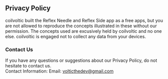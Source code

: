 Privacy Policy  
----------------

coilvoltic built the Reflex Needle and Reflex Side app as a free apps, but you are not allowed to reproduce the concepts illustrated in these without our permission.
The concepts used are excusively held by coilvoltic and no one else.
coilvoltic is engaged not to collect any data from your devices.

### Contact Us  
If you have any questions or suggestions about our Privacy Policy, do not hesitate to contact us.  
Contact Information:
Email: volticthedev@gmail.com
